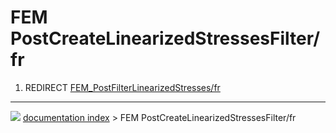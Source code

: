 # FEM PostCreateLinearizedStressesFilter/fr
1.  REDIRECT [FEM_PostFilterLinearizedStresses/fr](FEM_PostFilterLinearizedStresses/fr.md)



---
![](images/Button_right.svg) [documentation index](../README.md) > FEM PostCreateLinearizedStressesFilter/fr
